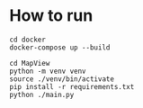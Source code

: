 # How to run

```
cd docker
docker-compose up --build
```

```
cd MapView
python -m venv venv
source ./venv/bin/activate
pip install -r requirements.txt
python ./main.py
```
